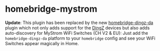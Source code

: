 # homebridge-mystrom

**Update**: This plugin has been replaced by the new [homebridge-dingz-da](https://github.com/johannrichard/homebridge-dingz-da) plugin which not only adds support for the [DingZ](https://dingz.ch) devices but also adds auto-discovery for MyStrom WiFi Switches (CH V2 & EU): Just add the `homebridge-dingz-da` platform to your `homebridge` config and see your WiFi Switches appear magically in Home.
